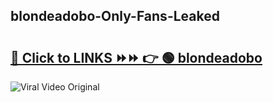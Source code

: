 
 ## blondeadobo-Only-Fans-Leaked

# <h2><a href="https://clipsfans.com/blondeadobo&ref=git">🔗 Click to LINKS ⏩⏩ 👉 🟢 blondeadobo </a></h2>

<a href="https://clipsfans.com/blondeadobo&ref=git" rel="nofollow" data-target="animated-image.originalLink"><img src="https://i.ibb.co.com/xMMVF88/686577567.gif" alt="Viral Video Original" style="max-width: 100%; display: inline-block;" data-target="animated-image.originalImage"></a>
